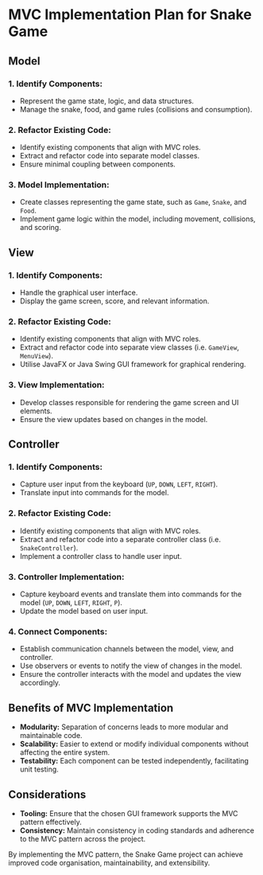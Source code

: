 # MVC Implementation Plan for Snake Game

## Model

### 1. **Identify Components:**
- Represent the game state, logic, and data structures.
- Manage the snake, food, and game rules (collisions and consumption).

### 2. **Refactor Existing Code:**
- Identify existing components that align with MVC roles.
- Extract and refactor code into separate model classes.
- Ensure minimal coupling between components.

### 3. **Model Implementation:**
- Create classes representing the game state, such as `Game`, `Snake`, and `Food`.
- Implement game logic within the model, including movement, collisions, and scoring.

## View

### 1. **Identify Components:**
- Handle the graphical user interface.
- Display the game screen, score, and relevant information.

### 2. **Refactor Existing Code:**
- Identify existing components that align with MVC roles.
- Extract and refactor code into separate view classes (i.e. `GameView`, `MenuView`).
- Utilise JavaFX or Java Swing GUI framework for graphical rendering.

### 3. **View Implementation:**
- Develop classes responsible for rendering the game screen and UI elements.
- Ensure the view updates based on changes in the model.

## Controller

### 1. **Identify Components:**
- Capture user input from the keyboard (`UP`, `DOWN`, `LEFT`, `RIGHT`).
- Translate input into commands for the model.

### 2. **Refactor Existing Code:**
- Identify existing components that align with MVC roles.
- Extract and refactor code into a separate controller class (i.e. `SnakeController`).
- Implement a controller class to handle user input.

### 3. **Controller Implementation:**
- Capture keyboard events and translate them into commands for the model (`UP`, `DOWN`, `LEFT`, `RIGHT`, `P`).
- Update the model based on user input.

### 4. **Connect Components:**
- Establish communication channels between the model, view, and controller.
- Use observers or events to notify the view of changes in the model.
- Ensure the controller interacts with the model and updates the view accordingly.

## Benefits of MVC Implementation

- **Modularity:** Separation of concerns leads to more modular and maintainable code.
- **Scalability:** Easier to extend or modify individual components without affecting the entire system.
- **Testability:** Each component can be tested independently, facilitating unit testing.

## Considerations

- **Tooling:** Ensure that the chosen GUI framework supports the MVC pattern effectively.
- **Consistency:** Maintain consistency in coding standards and adherence to the MVC pattern across the project.

By implementing the MVC pattern, the Snake Game project can achieve improved code organisation, maintainability, and extensibility.